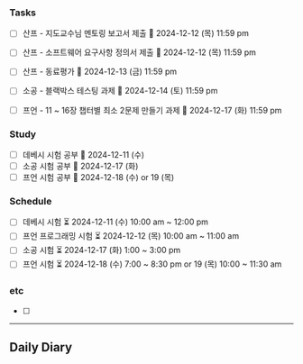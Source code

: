 ### Tasks
- [ ] 산프 - 지도교수님 멘토링 보고서 제출 📅 2024-12-12 (목) 11:59 pm
- [ ] 산프 - 소프트웨어 요구사항 정의서 제출 📅 2024-12-12 (목) 11:59 pm
- [ ] 산프 - 동료평가 📅 2024-12-13 (금) 11:59 pm
- [ ] 소공 - 블랙박스 테스팅 과제 📅 2024-12-14 (토) 11:59 pm
- [ ] 프언 - 11 ~ 16장 챕터별 최소 2문제 만들기 과제 📅 2024-12-17 (화) 11:59 pm


### Study
- [ ] 데베시 시험 공부 📅 2024-12-11 (수)
- [ ] 소공 시험 공부 📅 2024-12-17 (화)
- [ ] 프언 시험 공부 📅 2024-12-18 (수) or 19 (목)

### Schedule
- [ ] 데베시 시험 ⏳ 2024-12-11 (수) 10:00 am ~ 12:00 pm
- [ ] 프언 프로그래밍 시험 ⏳ 2024-12-12 (목) 10:00 am ~ 11:00 am
- [ ] 소공 시험 ⏳ 2024-12-17 (화) 1:00 ~ 3:00 pm
- [ ] 프언 시험 ⏳ 2024-12-18 (수) 7:00 ~ 8:30 pm or 19 (목) 10:00 ~ 11:30 am

### etc
- [ ] 

---
## Daily Diary

